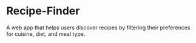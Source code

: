 # Recipe-Finder
A web app that helps users discover recipes by filtering their preferences for cuisine, diet, and meal type.
